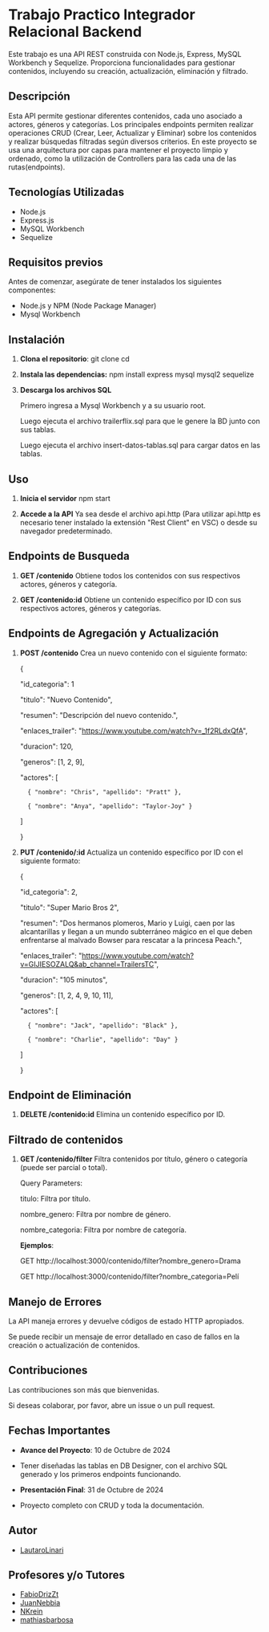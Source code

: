 # Trabajo Practico Integrador Relacional Backend

Este trabajo es una API REST construida con Node.js, Express, MySQL Workbench y Sequelize. 
Proporciona funcionalidades para gestionar contenidos, incluyendo su creación, actualización, eliminación y filtrado.


## Descripción

Esta API permite gestionar diferentes contenidos, cada uno asociado a actores, géneros y categorías. 
Los principales endpoints permiten realizar operaciones CRUD (Crear, Leer, Actualizar y Eliminar) sobre los contenidos y realizar búsquedas filtradas según diversos criterios.
En este proyecto se usa una arquitectura por capas para mantener el proyecto limpio y ordenado,  como la utilización de Controllers para las cada una de las rutas(endpoints).


## Tecnologías Utilizadas

- Node.js
- Express.js
- MySQL Workbench
- Sequelize


## Requisitos previos

Antes de comenzar, asegúrate de tener instalados los siguientes componentes:

- Node.js y NPM (Node Package Manager)
- Mysql Workbench


## Instalación

1. **Clona el repositorio**:
   git clone <url-del-repositorio>
   cd <nombre-del-repositorio>

2. **Instala las dependencias:**
   npm install express mysql mysql2 sequelize

3. **Descarga los archivos SQL**
   
   Primero ingresa a Mysql Workbench y a su usuario root.

   Luego ejecuta el archivo trailerflix.sql para que le genere la BD junto con sus tablas.

   Luego ejecuta el archivo insert-datos-tablas.sql para cargar datos en las tablas.


## Uso

1. **Inicia el servidor**
   npm start

2. **Accede a la API**
   Ya sea desde el archivo api.http (Para utilizar api.http es necesario tener instalado la extensión "Rest Client" en VSC) o desde su navegador predeterminado.


## Endpoints de Busqueda

1. **GET /contenido**
   Obtiene todos los contenidos con sus respectivos actores, géneros y categoría.

2. **GET /contenido:id**
   Obtiene un contenido específico por ID con sus respectivos actores, géneros y categorías.


## Endpoints de Agregación y Actualización

1. **POST /contenido**
   Crea un nuevo contenido con el siguiente formato:

   {

      "id_categoria": 1

      "titulo": "Nuevo Contenido",

      "resumen": "Descripción del nuevo contenido.",

      "enlaces_trailer": "https://www.youtube.com/watch?v=_1f2RLdxQfA",

      "duracion": 120,

      "generos": [1, 2, 9],

      "actores": [

         { "nombre": "Chris", "apellido": "Pratt" },

         { "nombre": "Anya", "apellido": "Taylor-Joy" }

      ]

   }

2. **PUT /contenido/:id**
   Actualiza un contenido específico por ID con el siguiente formato:

   {

      "id_categoria": 2,

      "titulo": "Super Mario Bros 2",

      "resumen": "Dos hermanos plomeros, Mario y Luigi, caen por las alcantarillas y llegan a un mundo subterráneo mágico en el que deben enfrentarse al malvado Bowser para 
      rescatar a la princesa Peach.",

      "enlaces_trailer": "https://www.youtube.com/watch?v=GIJIESOZALQ&ab_channel=TrailersTC",

      "duracion": "105 minutos",

      "generos": [1, 2, 4, 9, 10, 11],

      "actores": [

         { "nombre": "Jack", "apellido": "Black" },

         { "nombre": "Charlie", "apellido": "Day" }

      ]

   }


## Endpoint de Eliminación

1. **DELETE /contenido:id**
   Elimina un contenido específico por ID.


## Filtrado de contenidos

1. **GET /contenido/filter**
   Filtra contenidos por título, género o categoría (puede ser parcial o total).

   Query Parameters:

   titulo: Filtra por título.

   nombre_genero: Filtra por nombre de género.

   nombre_categoria: Filtra por nombre de categoría.


   **Ejemplos**: 
   
   GET http://localhost:3000/contenido/filter?nombre_genero=Drama

   GET http://localhost:3000/contenido/filter?nombre_categoria=Pelí


## Manejo de Errores

La API maneja errores y devuelve códigos de estado HTTP apropiados. 

Se puede recibir un mensaje de error detallado en caso de fallos en la creación o actualización de contenidos.


## Contribuciones

Las contribuciones son más que bienvenidas. 

Si deseas colaborar, por favor, abre un issue o un pull request.


## Fechas Importantes

- **Avance del Proyecto**: 10 de Octubre de 2024
- Tener diseñadas las tablas en DB Designer, con el archivo SQL generado y los primeros endpoints funcionando.


- **Presentación Final**: 31 de Octubre de 2024
- Proyecto completo con CRUD y toda la documentación.


## Autor

   - [LautaroLinari](https://github.com/LautaroLinari)


## Profesores y/o Tutores

   - [FabioDrizZt](https://github.com/FabioDrizZt)
   - [JuanNebbia](https://github.com/JuanNebbia)
   - [NKrein](https://github.com/NKrein)
   - [mathiasbarbosa](https://github.com/mathiasbarbosa)

